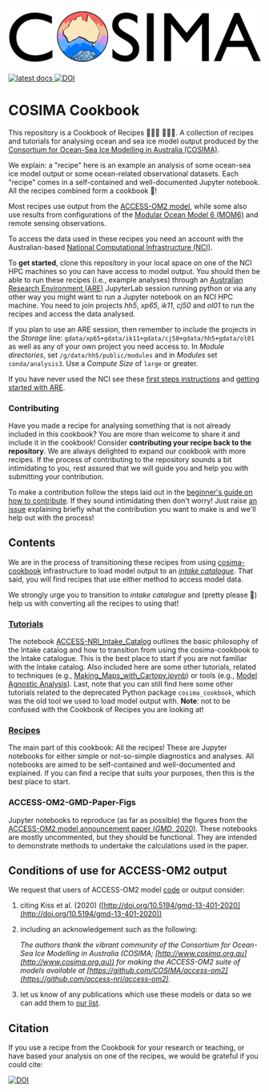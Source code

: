 <img src="https://github.com/COSIMA/logo/blob/master/png/logo_word.png" width="800"/>
<br/> <br/>

<a href="https://cosima-recipes.readthedocs.io/en/latest">
    <img alt="latest docs" src="https://img.shields.io/badge/docs-latest-blue.svg">
</a>

<a href="https://doi.org/10.5281/zenodo.14353852">
    <img src="https://zenodo.org/badge/DOI/10.5281/zenodo.14353852.svg" alt="DOI">
</a>

# COSIMA Cookbook

This repository is a Cookbook of Recipes 👩🏽‍🍳 👨🏻‍🍳.
A collection of recipes and tutorials for analysing ocean and sea ice model output produced by the [Consortium for Ocean-Sea Ice Modelling in Australia (COSIMA)](http://cosima.org.au/).

We explain: a "recipe" here is an example an analysis of some ocean-sea ice model output or some ocean-related observational datasets.
Each "recipe" comes in a self-contained and well-documented Jupyter notebook.
All the recipes combined form a cookbook 📒!

Most recipes use output from the [ACCESS-OM2 model](https://doi.org/10.5194/gmd-13-401-2020), while some also use results from configurations of the [Modular Ocean Model 6 (MOM6)](https://github.com/mom-ocean/MOM6) and remote sensing observations.

To access the data used in these recipes you need an account with the Australian-based [National Computational Infrastructure (NCI)](https://nci.org.au/).

To **get started**, clone this repository in your local space on one of the NCI HPC machines so you can have access to model output. You should then be able to run these recipes (i.e., example analyses) through an [Australian Research Environment (ARE)](https://are.nci.org.au/) JupyterLab session running python or via any other way you might want to run a Jupyter notebook on an NCI HPC machine. You need to join projects _hh5_, _xp65_, _ik11_, _cj50_ and _ol01_ to run the recipes and access the data analysed.

If you plan to use an ARE session, then remember to include the projects in the _Storage_ line: `gdata/xp65+gdata/ik11+gdata/cj50+gdata/hh5+gdata/ol01` as well as any of your own project you need access to. In _Module directories_, set `/g/data/hh5/public/modules` and in _Modules_ set `conda/analysis3`. Use a _Compute Size_ of `large` or greater.

If you have never used the NCI see these [first steps instructions](https://access-hive.org.au/getting_started/) and [getting started with ARE](https://access-hive.org.au/getting_started/are/).

### Contributing

Have you made a recipe for analysing something that is not already included in this cookbook?
You are more than welcome to share it and include it in the cookbook!
Consider **contributing your recipe back to the repository**.
We are always delighted to expand our cookbook with more recipes.
If the process of contributing to the repository sounds a bit intimidating to you, rest assured that we will guide you and help you with submitting your contribution.

To make a contribution follow the steps laid out in the [beginner's guide on how to contribute](
https://cosima-recipes.readthedocs.io/en/latest/contributing.html). If they sound intimidating then don't worry!
Just raise [an issue](https://github.com/COSIMA/cosima-recipes/issues) explaining briefly what the contribution you want to make is and we'll help out with the process!

## Contents

We are in the process of transitioning these recipes from using [cosima-cookbook](https://github.com/COSIMA/cosima-cookbook) infrastructure to load model output to an [_intake catalogue_](https://cosima-recipes.readthedocs.io/en/latest/Tutorials/ACCESS-NRI_Intake_Catalog.html). That said, you will find recipes that use either method to access model data.

We strongly urge you to transition to _intake catalogue_ and (pretty please 🥺) help us with converting all the recipes to using that!

### [Tutorials](https://cosima-recipes.readthedocs.io/en/latest/tutorials.html)

The notebook [ACCESS-NRI_Intake_Catalog](https://cosima-recipes.readthedocs.io/en/latest/Tutorials/ACCESS-NRI_Intake_Catalog.html) outlines the basic philosophy of the Intake catalog and how to transition from using the cosima-cookbook to the Intake catalogue. This is the best place to start if you are not familiar with the Intake catalog. 
Also included here are some other tutorials, related to techniques (e.g., [Making_Maps_with_Cartopy.ipynb](https://cosima-recipes.readthedocs.io/en/latest/Tutorials/Making_Maps_with_Cartopy.html)) or tools (e.g., [Model Agnostic Analysis](https://cosima-recipes.readthedocs.io/en/latest/Tutorials/Model_Agnostic_Analysis.html)). Last, note that you can still find here some other tutorials related to the deprecated Python package `cosima_cookbook`, which was the old tool we used to load model output with. **Note**: not to be confused with the Cookbook of Recipes you are looking at!


### [Recipes](https://cosima-recipes.readthedocs.io/en/latest/recipes.html)
The main part of this cookbook: All the recipes! These are Jupyter notebooks for either simple or not-so-simple diagnostics and analyses. All notebooks are aimed to be self-contained and  well-documented and explained.
If you can find a recipe that suits your purposes, then this is the best place to start.


### ACCESS-OM2-GMD-Paper-Figs
Jupyter notebooks to reproduce (as far as possible) the figures from the [ACCESS-OM2 model announcement paper (*GMD*, 2020)](https://doi.org/10.5194/gmd-13-401-2020). These notebooks are mostly uncommented, but they should be functional. They are intended to demonstrate methods to undertake the calculations used in the paper.


## Conditions of use for ACCESS-OM2 output

We request that users of ACCESS-OM2 model [code](https://github.com/access-nri/access-om2) or output consider:
1. citing Kiss et al. (2020) ([http://doi.org/10.5194/gmd-13-401-2020](http://doi.org/10.5194/gmd-13-401-2020))
2. including an acknowledgement such as the following:

   *The authors thank the vibrant community of the Consortium for Ocean-Sea Ice Modelling in Australia (COSIMA; [http://www.cosima.org.au](http://www.cosima.org.au)) for making the ACCESS-OM2 suite of models available at [https://github.com/COSIMA/access-om2](https://github.com/access-nri/access-om2).*

3. let us know of any publications which use these models or data so we can add them to [our list](https://scholar.google.com/citations?hl=en&user=inVqu_4AAAAJ).


## Citation

If you use a recipe from the Cookbook for your research or teaching, or have based your analysis on one of the recipes, we would be grateful if you could cite:

[![DOI](https://zenodo.org/badge/DOI/10.5281/zenodo.14353852.svg)](https://doi.org/10.5281/zenodo.14353852)

